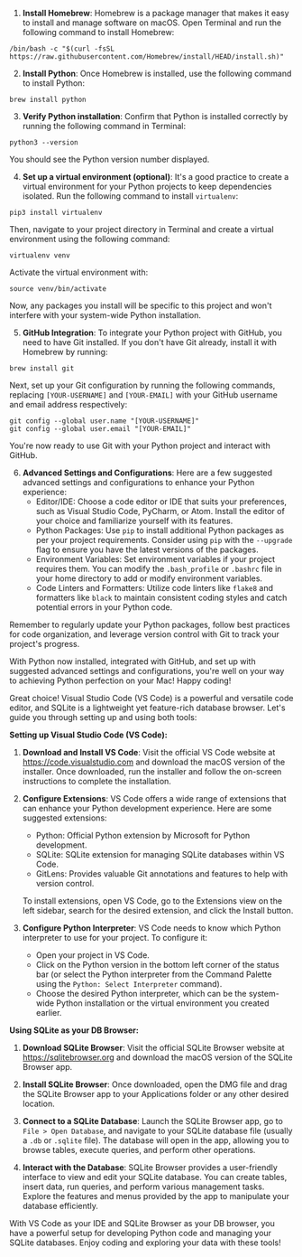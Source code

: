 1. **Install Homebrew**: Homebrew is a package manager that makes it easy to install and manage software on macOS. Open Terminal and run the following command to install Homebrew:
```
/bin/bash -c "$(curl -fsSL https://raw.githubusercontent.com/Homebrew/install/HEAD/install.sh)"
```

2. **Install Python**: Once Homebrew is installed, use the following command to install Python:
```
brew install python
```

3. **Verify Python installation**: Confirm that Python is installed correctly by running the following command in Terminal:
```
python3 --version
```
You should see the Python version number displayed.

4. **Set up a virtual environment (optional)**: It's a good practice to create a virtual environment for your Python projects to keep dependencies isolated. Run the following command to install `virtualenv`:
```
pip3 install virtualenv
```
Then, navigate to your project directory in Terminal and create a virtual environment using the following command:
```
virtualenv venv
```
Activate the virtual environment with:
```
source venv/bin/activate
```
Now, any packages you install will be specific to this project and won't interfere with your system-wide Python installation.

5. **GitHub Integration**: To integrate your Python project with GitHub, you need to have Git installed. If you don't have Git already, install it with Homebrew by running:
```
brew install git
```
Next, set up your Git configuration by running the following commands, replacing `[YOUR-USERNAME]` and `[YOUR-EMAIL]` with your GitHub username and email address respectively:
```
git config --global user.name "[YOUR-USERNAME]"
git config --global user.email "[YOUR-EMAIL]"
```
You're now ready to use Git with your Python project and interact with GitHub.

6. **Advanced Settings and Configurations**: Here are a few suggested advanced settings and configurations to enhance your Python experience:
   - Editor/IDE: Choose a code editor or IDE that suits your preferences, such as Visual Studio Code, PyCharm, or Atom. Install the editor of your choice and familiarize yourself with its features.
   - Python Packages: Use `pip` to install additional Python packages as per your project requirements. Consider using `pip` with the `--upgrade` flag to ensure you have the latest versions of the packages.
   - Environment Variables: Set environment variables if your project requires them. You can modify the `.bash_profile` or `.bashrc` file in your home directory to add or modify environment variables.
   - Code Linters and Formatters: Utilize code linters like `flake8` and formatters like `black` to maintain consistent coding styles and catch potential errors in your Python code.

Remember to regularly update your Python packages, follow best practices for code organization, and leverage version control with Git to track your project's progress.

With Python now installed, integrated with GitHub, and set up with suggested advanced settings and configurations, you're well on your way to achieving Python perfection on your Mac! Happy coding!

Great choice! Visual Studio Code (VS Code) is a powerful and versatile code editor, and SQLite is a lightweight yet feature-rich database browser. Let's guide you through setting up and using both tools:

**Setting up Visual Studio Code (VS Code):**

1. **Download and Install VS Code**: Visit the official VS Code website at https://code.visualstudio.com and download the macOS version of the installer. Once downloaded, run the installer and follow the on-screen instructions to complete the installation.

2. **Configure Extensions**: VS Code offers a wide range of extensions that can enhance your Python development experience. Here are some suggested extensions:
   - Python: Official Python extension by Microsoft for Python development.
   - SQLite: SQLite extension for managing SQLite databases within VS Code.
   - GitLens: Provides valuable Git annotations and features to help with version control.

   To install extensions, open VS Code, go to the Extensions view on the left sidebar, search for the desired extension, and click the Install button.

3. **Configure Python Interpreter**: VS Code needs to know which Python interpreter to use for your project. To configure it:
   - Open your project in VS Code.
   - Click on the Python version in the bottom left corner of the status bar (or select the Python interpreter from the Command Palette using the `Python: Select Interpreter` command).
   - Choose the desired Python interpreter, which can be the system-wide Python installation or the virtual environment you created earlier.

**Using SQLite as your DB Browser:**

1. **Download SQLite Browser**: Visit the official SQLite Browser website at https://sqlitebrowser.org and download the macOS version of the SQLite Browser app.

2. **Install SQLite Browser**: Once downloaded, open the DMG file and drag the SQLite Browser app to your Applications folder or any other desired location.

3. **Connect to a SQLite Database**: Launch the SQLite Browser app, go to `File > Open Database`, and navigate to your SQLite database file (usually a `.db` or `.sqlite` file). The database will open in the app, allowing you to browse tables, execute queries, and perform other operations.

4. **Interact with the Database**: SQLite Browser provides a user-friendly interface to view and edit your SQLite database. You can create tables, insert data, run queries, and perform various management tasks. Explore the features and menus provided by the app to manipulate your database efficiently.

With VS Code as your IDE and SQLite Browser as your DB browser, you have a powerful setup for developing Python code and managing your SQLite databases. Enjoy coding and exploring your data with these tools!
